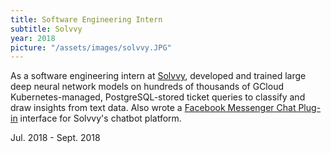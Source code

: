 ```yaml
---
title: Software Engineering Intern
subtitle: Solvvy
year: 2018
picture: "/assets/images/solvvy.JPG"
---
```

<html>
    As a software engineering intern at <a href="https://solvvy.com/">Solvvy</a>, developed and trained large deep neural network models on hundreds of thousands of GCloud Kubernetes-managed, PostgreSQL-stored ticket queries to classify and draw insights from text data.
    Also wrote a <a href="https://developers.facebook.com/docs/messenger-platform/discovery/customer-chat-plugin/">Facebook Messenger Chat Plug-in</a> interface for Solvvy's chatbot platform.
    <p class="centered">Jul. 2018 - Sept. 2018</p>
</html>